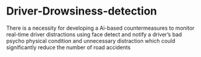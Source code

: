 # Driver-Drowsiness-detection
There  is a necessity for developing a Ai-based  countermeasures  to monitor real-time driver distractions using face detect and notify a driver’s bad psycho physical condition and unnecessary distraction which could significantly reduce the number of road accidents
